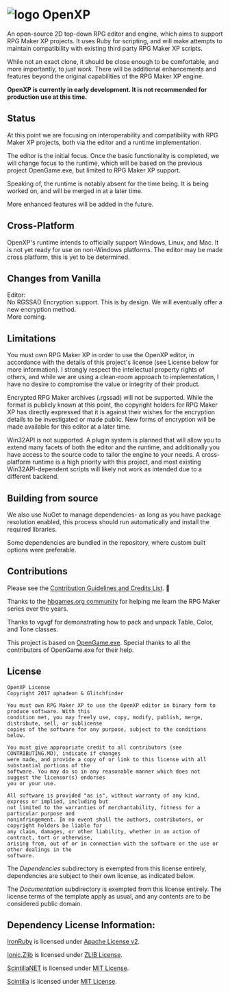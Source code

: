 # ![logo](Tools/logo.png) OpenXP
An open-source 2D top-down RPG editor and engine, which aims to support RPG Maker XP projects. 
It uses Ruby for scripting, and will make attempts to maintain compatibility with existing third 
party RPG Maker XP scripts.

While not an exact clone, it should be close enough to be comfortable, and more importantly, to 
*just work*.  There will be additional enhancements and features beyond the original capabilities 
of the RPG Maker XP engine.

**OpenXP is currently in early development.  It is not recommended for production use at this time.**


Status
--------
At this point we are focusing on interoperability and compatibility with RPG Maker XP projects, both 
via the editor and a runtime implementation.

The editor is the initial focus.  Once the basic functionality is completed, we will change focus to 
the runtime, which will be based on the previous project OpenGame.exe, but limited to RPG Maker XP 
support.

Speaking of, the runtime is notably absent for the time being. It is being worked on, and will be 
merged in at a later time.

More enhanced features will be added in the future.


Cross-Platform
--------------
OpenXP's runtime intends to officially support Windows, Linux, and Mac.  It is not yet ready for use 
on non-Windows platforms.  The editor may be made cross platform, this is yet to be determined.


Changes from Vanilla
--------------------
Editor:  
No RGSSAD Encryption support.  This is by design. We will eventually offer a new encryption method.  
More coming.


Limitations
-----------
You must own RPG Maker XP in order to use the OpenXP editor, in accordance with the details 
of this project's license (see License below for more information).  I strongly respect the intellectual 
property rights of others, and while we are using a clean-room approach to implementation, I have no 
desire to compromise the value or integrity of their product.

Encrypted RPG Maker archives (.rgssad) will not be supported.  While the format is publicly known 
at this point, the copyright holders for RPG Maker XP has directly expressed that it is 
against their wishes for the encryption details to be investigated or made public.  New forms of 
encryption will be made available for this editor at a later time.

Win32API is not supported.  A plugin system is planned that will allow you to extend many facets 
of both the editor and the runtime, and additionally you have access to the source code to tailor 
the engine to your needs.  A cross-platform runtime is a high priority with this project, and most 
existing Win32API-dependent scripts will likely not work as intended due to a different backend.


Building from source
--------------------
We also use NuGet to manage dependencies- as long as you have package resolution enabled, 
this process should run automatically and install the required libraries.

Some dependencies are bundled in the repository, where custom built options were preferable. 


Contributions
------------
Please see the [Contribution Guidelines and Credits List](CONTRIBUTING.MD).  :eyes:

Thanks to the [hbgames.org community](http://www.hbgames.org/) for helping me learn the RPG Maker 
series over the years.  

Thanks to vgvgf for demonstrating how to pack and unpack Table, Color, and Tone classes.  

This project is based on [OpenGame.exe](https://github.com/aphadeon/OpenGame.exe). 
Special thanks to all the contributors of OpenGame.exe for their help.

License
-------
```
OpenXP License
Copyright 2017 aphadeon & Glitchfinder

You must own RPG Maker XP to use the OpenXP editor in binary form to produce software. With this 
condition met, you may freely use, copy, modify, publish, merge, distribute, sell, or sublicense 
copies of the software for any purpose, subject to the conditions below.

You must give appropriate credit to all contributors (see CONTRIBUTING.MD), indicate if changes 
were made, and provide a copy of or link to this license with all substantial portions of the 
software. You may do so in any reasonable manner which does not suggest the licensor(s) endorses 
you or your use.

All software is provided "as is", without warranty of any kind, express or implied, including but 
not limited to the warranties of merchantability, fitness for a particular purpose and 
noninfringement. In no event shall the authors, contributors, or copyright holders be liable for 
any claim, damages, or other liability, whether in an action of contract, tort or otherwise, 
arising from, out of or in connection with the software or the use or other dealings in the
software.
```
The *Dependencies* subdirectory is exempted from this license entirely, dependencies are subject 
to their own license, as indicated below.

The *Documentation* subdirectory is exempted from this license entirely. The license terms of the 
template apply as usual, and any contents are to be considered public domain.

Dependency License Information:
-------------------------------

[IronRuby](http://ironruby.net/) 
is licensed under [Apache License v2](http://www.apache.org/licenses/LICENSE-2.0).  

[Ionic.Zlib](https://github.com/jstedfast/Ionic.Zlib) 
is licensed under [ZLIB License](https://github.com/jstedfast/Ionic.Zlib/blob/master/License.zlib.txt).  

[ScintillaNET](https://github.com/jacobslusser/ScintillaNET) 
is licensed under [MIT License](https://github.com/jacobslusser/ScintillaNET/blob/master/LICENSE).  

[Scintilla](http://www.scintilla.org/) 
is licensed under [MIT License](http://www.scintilla.org/License.txt).  